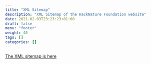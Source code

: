 ```yaml
---
title: "XML Sitemap"
description: "XML Sitemap of the HackNature Foundation website"
date: 2021-02-03T23:23:23+01:00
draft: false
menu: "footer"
weight: 40
tags: []
categories: []
---
```


[The XML sitemap is here](/en/sitemap.xml)
